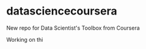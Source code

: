 datasciencecoursera
===================

New repo for Data Scientist's Toolbox from Coursera 

Working on thi
